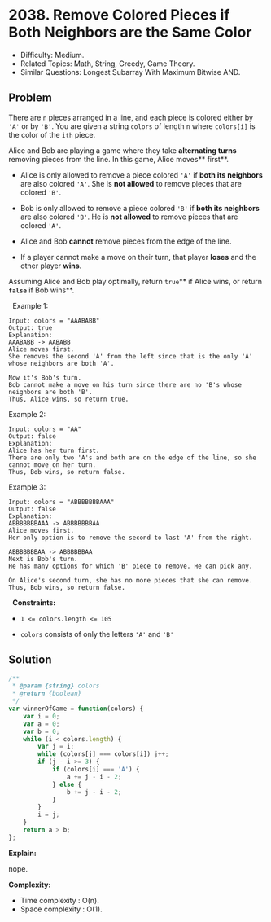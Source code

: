 # 2038. Remove Colored Pieces if Both Neighbors are the Same Color

- Difficulty: Medium.
- Related Topics: Math, String, Greedy, Game Theory.
- Similar Questions: Longest Subarray With Maximum Bitwise AND.

## Problem

There are `n` pieces arranged in a line, and each piece is colored either by `'A'` or by `'B'`. You are given a string `colors` of length `n` where `colors[i]` is the color of the `ith` piece.

Alice and Bob are playing a game where they take **alternating turns** removing pieces from the line. In this game, Alice moves** first**.


	
- Alice is only allowed to remove a piece colored `'A'` if **both its neighbors** are also colored `'A'`. She is **not allowed** to remove pieces that are colored `'B'`.
	
- Bob is only allowed to remove a piece colored `'B'` if **both its neighbors** are also colored `'B'`. He is **not allowed** to remove pieces that are colored `'A'`.
	
- Alice and Bob **cannot** remove pieces from the edge of the line.
	
- If a player cannot make a move on their turn, that player **loses** and the other player **wins**.


Assuming Alice and Bob play optimally, return `true`** if Alice wins, or return **`false`** if Bob wins**.

 
Example 1:

```
Input: colors = "AAABABB"
Output: true
Explanation:
AAABABB -> AABABB
Alice moves first.
She removes the second 'A' from the left since that is the only 'A' whose neighbors are both 'A'.

Now it's Bob's turn.
Bob cannot make a move on his turn since there are no 'B's whose neighbors are both 'B'.
Thus, Alice wins, so return true.
```

Example 2:

```
Input: colors = "AA"
Output: false
Explanation:
Alice has her turn first.
There are only two 'A's and both are on the edge of the line, so she cannot move on her turn.
Thus, Bob wins, so return false.
```

Example 3:

```
Input: colors = "ABBBBBBBAAA"
Output: false
Explanation:
ABBBBBBBAAA -> ABBBBBBBAA
Alice moves first.
Her only option is to remove the second to last 'A' from the right.

ABBBBBBBAA -> ABBBBBBAA
Next is Bob's turn.
He has many options for which 'B' piece to remove. He can pick any.

On Alice's second turn, she has no more pieces that she can remove.
Thus, Bob wins, so return false.
```

 
**Constraints:**


	
- `1 <= colors.length <= 105`
	
- `colors` consists of only the letters `'A'` and `'B'`



## Solution

```javascript
/**
 * @param {string} colors
 * @return {boolean}
 */
var winnerOfGame = function(colors) {
    var i = 0;
    var a = 0;
    var b = 0;
    while (i < colors.length) {
        var j = i;
        while (colors[j] === colors[i]) j++;
        if (j - i >= 3) {
            if (colors[i] === 'A') {
                a += j - i - 2;
            } else {
                b += j - i - 2;
            }
        }
        i = j;
    }
    return a > b;
};
```

**Explain:**

nope.

**Complexity:**

* Time complexity : O(n).
* Space complexity : O(1).
